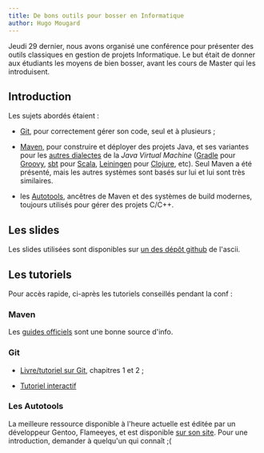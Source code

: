 ```yaml
---
title: De bons outils pour bosser en Informatique
author: Hugo Mougard
---
```


Jeudi 29 dernier, nous avons organisé une conférence pour présenter
des outils classiques en gestion de projets Informatique. Le but était
de donner aux étudiants les moyens de bien bosser, avant les cours de
Master qui les introduisent.

<div></div><!--more-->

## Introduction

Les sujets abordés étaient :

- [Git][git], pour correctement gérer son code, seul
  et à plusieurs ;

- [Maven][mvn], pour construire et déployer des projets Java, et ses
  variantes pour les
  [autres dialectes](https://en.wikipedia.org/wiki/List_of_JVM_languages)
  de la *Java Virtual Machine* ([Gradle][gradle] pour
  [Groovy][groovy], [sbt][sbt] pour [Scala][scala], [Leiningen][lein]
  pour [Clojure][cloj], etc). Seul Maven a été présenté, mais les
  autres systèmes sont basés sur lui et lui sont très similaires.

- les [Autotools][autotools], ancêtres de Maven et des systèmes de
  build modernes, toujours utilisés pour gérer des projets C/C++.

## Les slides

Les slides utilisées sont disponibles sur
[un des dépôt github][github] de l'ascii.

## Les tutoriels

Pour accès rapide, ci-après les tutoriels conseillés pendant la conf :

### Maven

Les [guides officiels][mvn-guide] sont une bonne source d'info.

### Git

- [Livre/tutoriel sur Git][git-book], chapitres 1 et
  2 ;

- [Tutoriel interactif][try-git]

### Les Autotools

La meilleure ressource disponible à l'heure actuelle est éditée par un
développeur Gentoo, Flameeyes, et est disponible
[sur son site][flameeyes-site]. Pour une introduction, demander à
quelqu'un qui connaît ;(

[flameeyes-site]: https://www.flameeyes.eu/autotools-mythbuster/

[git]: http://git-scm.com/

[git-book]: http://git-scm.com/book/

[try-git]: http://try.github.io/

[mvn]: https://maven.apache.org/

[mvn-guide]: https://maven.apache.org/guides/

[lein]: https://github.com/technomancy/leiningen

[cloj]: http://clojure.org/

[sbt]: http://www.scala-sbt.org/

[scala]: http://www.scala-lang.org/

[gradle]: http://www.gradle.org/

[groovy]: http://groovy.codehaus.org/

[autotools]: https://www.gnu.org/software/automake/manual/html_node/index.html

[github]: https://github.com/ascii-nantes/conf-tooling
